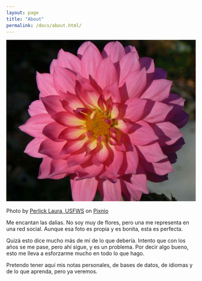 ```yaml
---
layout: page
title: "About"
permalink: /docs/about.html/
---
```



![Pink Dahlia](/docs/images/PIXNIO-17425-639x544.jpeg "Pink Dahlia")

Photo by <a href="https://pixnio.com/flora-plants/flowers/dahlia-flowers/dahlia-flower-petals-pink-dahlia">Perlick Laura, USFWS</a> on <a href="https://pixnio.com/">Pixnio</a>

Me encantan las dalias. No soy muy de flores, pero una me representa en una red social. Aunque esa foto es propia y es bonita, esta es perfecta.

Quizá esto dice mucho más de mí de lo que debería. Intento que con los años se me pase, pero ahí sigue, y es un problema. Por decir algo bueno, esto me lleva a esforzarme mucho en todo lo que hago. 

Pretendo tener aquí mis notas personales, de bases de datos, de idiomas y de lo que aprenda, pero ya veremos.
